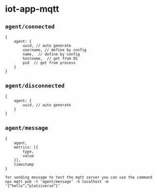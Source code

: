 # iot-app-mqtt

## `agent/connected`
```JS
{
    agent: {
        uuid, // auto generate
        username, // define by config
        name,  // define by config
        hostname,  // get from OS
        pid  // get from process
    }
}
```
## `agent/disconnected`
```JS
{
    agent: {
        uuid, // auto generate
    }
}
```
## `agent/message`
```JS
{
    agent,
    metrics: [{
        type,
        value
    }],
    timestamp
}
```
```
for sending message to test the mqtt server you can use the command
npx mqtt pub -t ‘agent/message’ -h localhost -m ‘{“hello”;“platziverse”}’
```